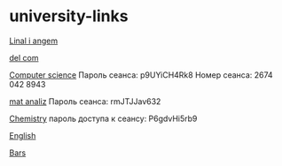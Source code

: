 # university-links
[Linal i angem](https://mpei.webex.com/mpei/j.php?MTID=m40b2f783dd27b85d54c750a852831a12)


[del com](https://mpei.webex.com/mpei-en/j.php?MTID=m2048238bd87665952f1abd0a3279e7d1)

[Computer science](https://clck.ru/YfdCY)
Пароль сеанса: p9UYiCH4Rk8
Номер сеанса: 2674 042 8943

[mat analiz](https://mpei.webex.com/mw3300/mywebex/default.do?service=7&main_url=%2Ftc3300%2Ftrainingcenter%2Fdefault.do%3Fsiteurl%3Dmpei%26main_url%3D%252Ftc3300%252Fe.do%253FAT%253DMI%2526%2526Host%253DQUhTSwAAAAXLYi9LX7uvX2jcyHrRzR6Q5x2acXXWRD6tUi1GtwMBh2BgV-cmmhMGYR-Ri4AI7noUVz3VrImDuObvmBMsI2aQ0%2526UID%253D0%2526MTID%253Dt5893056a7d87322c77e4ef1c9398afeb%2526siteurl%253Dmpei%2526confID%253D212406650727842436%2526ticket%253D4832534b000000059d328701e88c203932536c984843b8b591e2666fb6b08bd875859c3abde6c2cc%2526sessionNO%253D13&siteurl=mpei)
Пароль сеанса: rmJTJJav632

[Chemistry](https://vk.com/away.php?to=https%3A%2F%2Fmpei.webex.com%2Fmpei%2Fk2%2Fj.php%3FMTID%3Dte75067c3f732a359e51caac3b26e277a&cc_key=)
пароль доступа к сеансу: P6gdvHi5rb9

[English](https://mpei.webex.com/webappng/sites/mpei/meeting/download/3df27935c04d4fa0b0bda47117d63aa4?siteurl=mpei&MTID=mb9a44e4d24fb9d61c56c280cabf3c0cf)

[Bars](https://bars.mpei.ru/bars_web/ST_Part1/Main/Main?studentID=bbe190fb-580a-ec11-80d2-005056be401c)

